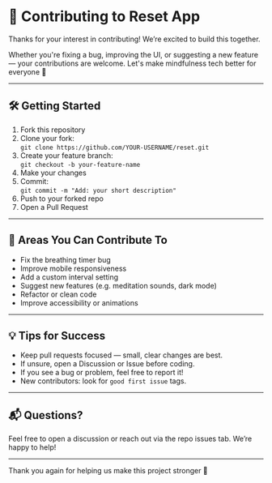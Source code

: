 # 🤝 Contributing to Reset App

Thanks for your interest in contributing! We’re excited to build this together.

Whether you're fixing a bug, improving the UI, or suggesting a new feature — your contributions are welcome. Let's make mindfulness tech better for everyone 🌿

---

## 🛠️ Getting Started

1. Fork this repository
2. Clone your fork:  
   `git clone https://github.com/YOUR-USERNAME/reset.git`
3. Create your feature branch:  
   `git checkout -b your-feature-name`
4. Make your changes
5. Commit:  
   `git commit -m "Add: your short description"`
6. Push to your forked repo
7. Open a Pull Request

---

## 🧩 Areas You Can Contribute To

- Fix the breathing timer bug
- Improve mobile responsiveness
- Add a custom interval setting
- Suggest new features (e.g. meditation sounds, dark mode)
- Refactor or clean code
- Improve accessibility or animations

---

## 💡 Tips for Success

- Keep pull requests focused — small, clear changes are best.
- If unsure, open a Discussion or Issue before coding.
- If you see a bug or problem, feel free to report it!
- New contributors: look for `good first issue` tags.

---

## 📬 Questions?

Feel free to open a discussion or reach out via the repo issues tab. We’re happy to help!

---

Thank you again for helping us make this project stronger 💛
